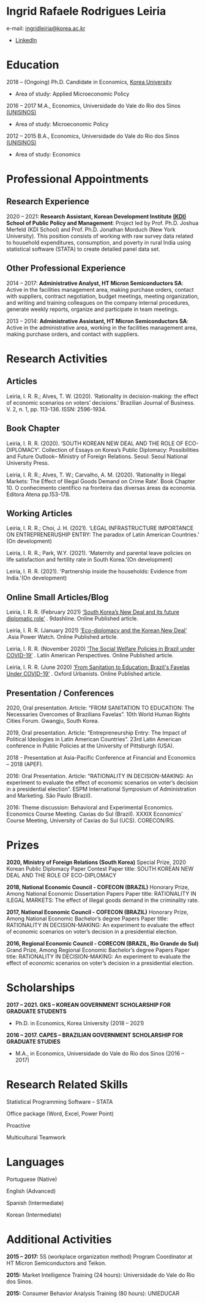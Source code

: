# Ingrid Rafaele Rodrigues Leiria
e-mail: ingridleiria@korea.ac.kr
- <a href="https://www.linkedin.com/in/ingrid-leiria-25b4767a/" taget="_blank">LinkedIn</a>


# Education

2018 – (Ongoing)
Ph.D. Candidate in Economics, <a href="http://korea.edu/mbshome/mbs/en/index.do" taget="_blank">Korea University</a>
- Area of study: Applied Microeconomic Policy

2016 – 2017 
M.A., Economics, Universidade do Vale do Rio dos Sinos  <a href="http://www.unisinos.br/" taget="_blank">(UNISINOS)</a>
- Area of study: Microeconomic Policy
 
2012 – 2015 
B.A., Economics, Universidade do Vale do Rio dos Sinos  <a href="http://www.unisinos.br/" taget="_blank">(UNISINOS)</a>
- Area of study: Economics	


# Professional Appointments
## Research Experience
2020 – 2021:
 <strong>Research Assistant, Korean Development Institute <a href="https://kdischool.ac.kr/" taget="_blank">(KDI)</a> School of Public Policy and Management</strong>:
Project led by Prof. Ph.D. Joshua Merfeld (KDI School) and Prof. Ph.D. Jonathan Morduch (New York University). This position consists of working with raw survey data related to household expenditures, consumption, and poverty in rural India using statistical software (STATA) to create detailed panel data set.

## Other Professional Experience 
2014 – 2017: 
<strong>Administrative Analyst, HT Micron Semiconductors SA</strong>:
Active in the facilities management area, making purchase orders, contact with suppliers, contract negotiation, budget meetings, meeting organization, and writing and training colleagues on the company internal procedures, generate weekly reports, organize and participate in team meetings.

2013 – 2014: 
<strong>Administrative Assistant, HT Micron Semiconductors SA</strong>:
Active in the administrative area, working in the facilities management area, making purchase orders, and contact with suppliers.

# Research Activities
## Articles
Leiria, I. R. R.; Alves, T. W. (2020). ‘Rationality in decision-making: the effect of economic scenarios on voters’ decisions.’ Brazilian Journal of Business. V. 2, n. 1, pp. 113-136. ISSN: 2596-1934.

## Book Chapter

Leiria, I. R. R. (2020). ‘SOUTH KOREAN NEW DEAL AND THE ROLE OF ECO-DIPLOMACY’. Collection of Essays on Korea’s Public Diplomacy: Possibilities and Future Outlook– Ministry of Foreign Relations. Seoul: Seoul National University Press. 

Leiria, I. R. R.; Alves, T. W.; Carvalho, A. M. (2020). ‘Rationality in Illegal Markets: The Effect of Illegal Goods Demand on Crime Rate’. Book Chapter 10. O conhecimento científico na fronteira das diversas áreas da economia. Editora Atena pp.153-178.


## Working Articles
Leiria, I. R. R.; Choi, J. H. (2021). ‘LEGAL INFRASTRUCTURE IMPORTANCE ON ENTREPRENERUSHIP ENTRY: The paradox of Latin American Countries.’ (On development)

Leiria, I. R. R.; Park, W.Y. (2021). 'Maternity and parental leave policies on life satisfaction and fertility rate in South Korea.'(On development)

Leiria, I. R. R. (2021). 'Partnership inside the households: Evidence from India.'(On development)


## Online Small Articles/Blog

Leiria, I. R. R. (February 2021) <a href="https://www.9dashline.com/article/south-koreas-new-deal-and-its-future-diplomatic-role-1" taget="_blank">‘South Korea’s New Deal and its future diplomatic role’</a> . 9dashline. Online Published article.

Leiria, I. R. R. (January 2021) <a href="https://asiapowerwatch.com/eco-diplomacy-and-the-korean-new-deal/" taget="_blank">‘Eco-diplomacy and the Korean New Deal’</a> .Asia Power Watch. Online Published article.

Leiria, I. R. R. (November 2020) <a href="https://latinamericanperspectives.com/the-social-welfare-policies-in-brazil-under-covid-19/" taget="_blank">‘The Social Welfare Policies in Brazil under COVID-19’</a> . Latin American Perspectives. Online Published article. 

Leiria, I. R. R. (June 2020) <a href="https://www.oxfordurbanists.com/oxford-urbanists-monthly/2020/6/14/from-sanitation-to-education-brazils-favelas-under-covid-19" taget="_blank">‘From Sanitation to Education: Brazil's Favelas Under COVID-19’</a> . Oxford Urbanists. Online Published article.


## Presentation / Conferences
2020, Oral presentation. Article: “FROM SANITATION TO EDUCATION: The Necessaries Overcomes of Brazilians Favelas”. 10th World Human Rights Cities Forum. Gwangju, South Korea.

2019, Oral presentation. Article: “Entrepreneurship Entry: The Impact of Political Ideologies in Latin American Countries”. 23rd Latin American conference in Public Policies at the University of Pittsburgh (USA).

2018 - Presentation at Asia-Pacific Conference at Financial and Economics – 2018 (APEF).

2016: Oral Presentation. Article: “RATIONALITY IN DECISION-MAKING: An experiment to evaluate the effect of economic scenarios on voter’s decision in a presidential election”. ESPM International Symposium of Administration and Marketing. São Paulo (Brazil).

2016: Theme discussion: Behavioral and Experimental Economics. Economics Course Meeting.  Caxias do Sul (Brazil). XXXIX Economics’ Course Meeting, University of Caxias do Sul (UCS). CORECON/RS.


# Prizes
<strong>2020, Ministry of Foreign Relations (South Korea)</strong>
Special Prize, 2020 Korean Public Diplomacy Paper Contest
Paper title: SOUTH KOREAN NEW DEAL AND THE ROLE OF ECO-DIPLOMACY

<strong>2018, National Economic Council - COFECON (BRAZIL)</strong>
Honorary Prize, Among National Economic Dissertation Papers
Paper title: RATIONALITY IN ILEGAL MARKETS: The effect of illegal goods demand in the criminality rate.

<strong>2017, National Economic Council - COFECON (BRAZIL)</strong>
Honorary Prize, Among National Economic Bachelor’s degree Papers
Paper title: RATIONALITY IN DECISION-MAKING: An experiment to evaluate the effect of economic scenarios on voter’s decision in a presidential election.

<strong>2016, Regional Economic Council - CORECON (BRAZIL, Rio Grande do Sul)</strong>
Grand Prize, Among Regional Economic Bachelor’s degree Papers
Paper title: RATIONALITY IN DECISION-MAKING: An experiment to evaluate the effect of economic scenarios on voter’s decision in a presidential election.

# Scholarships
<strong>2017 – 2021.  GKS – KOREAN GOVERNMENT SCHOLARSHIP FOR GRADUATE STUDENTS</strong>
- Ph.D. in Economics, Korea University (2018 – 2021)

<strong>2016 – 2017. CAPES – BRAZILIAN GOVERNMENT SCHOLARSHIP FOR GRADUATE STUDIES</strong>
- M.A., in Economics, Universidade do Vale do Rio dos Sinos (2016 – 2017)


# Research Related Skills
 
Statistical Programming Software – STATA

Office package (Word, Excel, Power Point) 

Proactive

Multicultural Teamwork


# Languages		
Portuguese (Native)

English (Advanced)

Spanish (Intermediate)

Korean (Intermediate)	


# Additional Activities 
<strong>2015 – 2017:</strong> 5S (workplace organization method) Program Coordinator at HT Micron Semiconductors and Teikon.

<strong>2015:</strong> Market Intelligence Training (24 hours): Universidade do Vale do Rio dos Sinos. 

<strong>2015:</strong> Consumer Behavior Analysis Training (80 hours): UNIEDUCAR
